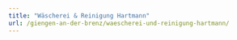 ```yaml
---
title: "Wäscherei & Reinigung Hartmann"
url: /giengen-an-der-brenz/waescherei-und-reinigung-hartmann/
---
```

